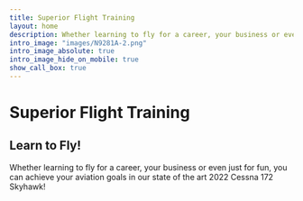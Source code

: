 ```yaml
---
title: Superior Flight Training
layout: home
description: Whether learning to fly for a career, your business or even just for fun, you can achieve your aviation goals in our state of the art 2022 Cessna 172 Skyhawk!
intro_image: "images/N9281A-2.png"
intro_image_absolute: true
intro_image_hide_on_mobile: true
show_call_box: true
---
```


# Superior Flight Training

## Learn to Fly!

Whether learning to fly for a career, your business or even just for fun, you can achieve your aviation goals in our state of the art 2022 Cessna 172 Skyhawk!
